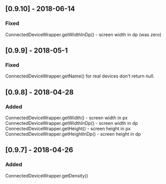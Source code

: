 ## [0.9.10] - 2018-06-14
### Fixed
ConnectedDeviceWrapper.getWidthInDp() - screen width in dp (was zero)

## [0.9.9] - 2018-05-1
### Fixed
ConnectedDeviceWrapper.getName() for real devices don't return null.


## [0.9.8] - 2018-04-28

### Added
ConnectedDeviceWrapper.getWidth() - screen width in px
ConnectedDeviceWrapper.getWidthInDp() - screen width in dp
ConnectedDeviceWrapper.getHeight() - screen height in px
ConnectedDeviceWrapper.getHeightInDp() - screen height in dp


## [0.9.7] - 2018-04-26

### Added
ConnectedDeviceWrapper.getDensity()
